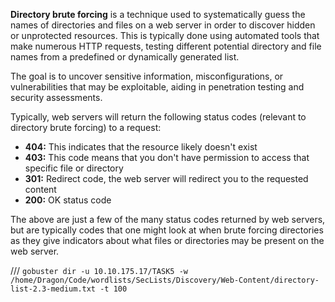 **Directory brute forcing** is a technique used to systematically guess the names of directories and files on a web server in order to discover hidden or unprotected resources. This is typically done using automated tools that make numerous HTTP requests, testing different potential directory and file names from a predefined or dynamically generated list.

The goal is to uncover sensitive information, misconfigurations, or vulnerabilities that may be exploitable, aiding in penetration testing and security assessments.

Typically, web servers will return the following status codes (relevant to directory brute forcing) to a request:

- **404:** This indicates that the resource likely doesn't exist
- **403:** This code means that you don't have permission to access that specific file or directory
- **301:** Redirect code, the web server will redirect you to the requested content
- **200:** OK status code

The above are just a few of the many status codes returned by web servers, but are typically codes that one might look at when brute forcing directories as they give indicators about what files or directories may be present on the web server.


///
`gobuster dir -u 10.10.175.17/TASK5 -w /home/Dragon/Code/wordlists/SecLists/Discovery/Web-Content/directory-list-2.3-medium.txt -t 100`
